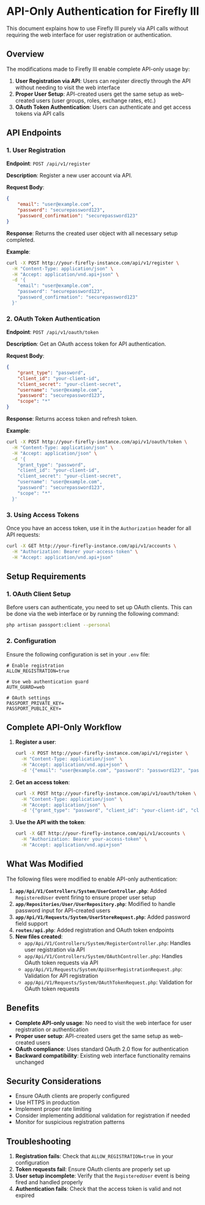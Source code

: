 # API-Only Authentication for Firefly III

This document explains how to use Firefly III purely via API calls without requiring the web interface for user registration or authentication.

## Overview

The modifications made to Firefly III enable complete API-only usage by:

1. **User Registration via API**: Users can register directly through the API without needing to visit the web interface
2. **Proper User Setup**: API-created users get the same setup as web-created users (user groups, roles, exchange rates, etc.)
3. **OAuth Token Authentication**: Users can authenticate and get access tokens via API calls

## API Endpoints

### 1. User Registration

**Endpoint**: `POST /api/v1/register`

**Description**: Register a new user account via API.

**Request Body**:
```json
{
    "email": "user@example.com",
    "password": "securepassword123",
    "password_confirmation": "securepassword123"
}
```

**Response**: Returns the created user object with all necessary setup completed.

**Example**:
```bash
curl -X POST http://your-firefly-instance.com/api/v1/register \
  -H "Content-Type: application/json" \
  -H "Accept: application/vnd.api+json" \
  -d '{
    "email": "user@example.com",
    "password": "securepassword123",
    "password_confirmation": "securepassword123"
  }'
```

### 2. OAuth Token Authentication

**Endpoint**: `POST /api/v1/oauth/token`

**Description**: Get an OAuth access token for API authentication.

**Request Body**:
```json
{
    "grant_type": "password",
    "client_id": "your-client-id",
    "client_secret": "your-client-secret",
    "username": "user@example.com",
    "password": "securepassword123",
    "scope": "*"
}
```

**Response**: Returns access token and refresh token.

**Example**:
```bash
curl -X POST http://your-firefly-instance.com/api/v1/oauth/token \
  -H "Content-Type: application/json" \
  -H "Accept: application/json" \
  -d '{
    "grant_type": "password",
    "client_id": "your-client-id",
    "client_secret": "your-client-secret",
    "username": "user@example.com",
    "password": "securepassword123",
    "scope": "*"
  }'
```

### 3. Using Access Tokens

Once you have an access token, use it in the `Authorization` header for all API requests:

```bash
curl -X GET http://your-firefly-instance.com/api/v1/accounts \
  -H "Authorization: Bearer your-access-token" \
  -H "Accept: application/vnd.api+json"
```

## Setup Requirements

### 1. OAuth Client Setup

Before users can authenticate, you need to set up OAuth clients. This can be done via the web interface or by running the following command:

```bash
php artisan passport:client --personal
```

### 2. Configuration

Ensure the following configuration is set in your `.env` file:

```env
# Enable registration
ALLOW_REGISTRATION=true

# Use web authentication guard
AUTH_GUARD=web

# OAuth settings
PASSPORT_PRIVATE_KEY=
PASSPORT_PUBLIC_KEY=
```

## Complete API-Only Workflow

1. **Register a user**:
   ```bash
   curl -X POST http://your-firefly-instance.com/api/v1/register \
     -H "Content-Type: application/json" \
     -H "Accept: application/vnd.api+json" \
     -d '{"email": "user@example.com", "password": "password123", "password_confirmation": "password123"}'
   ```

2. **Get an access token**:
   ```bash
   curl -X POST http://your-firefly-instance.com/api/v1/oauth/token \
     -H "Content-Type: application/json" \
     -H "Accept: application/json" \
     -d '{"grant_type": "password", "client_id": "your-client-id", "client_secret": "your-client-secret", "username": "user@example.com", "password": "password123", "scope": "*"}'
   ```

3. **Use the API with the token**:
   ```bash
   curl -X GET http://your-firefly-instance.com/api/v1/accounts \
     -H "Authorization: Bearer your-access-token" \
     -H "Accept: application/vnd.api+json"
   ```

## What Was Modified

The following files were modified to enable API-only authentication:

1. **`app/Api/V1/Controllers/System/UserController.php`**: Added `RegisteredUser` event firing to ensure proper user setup
2. **`app/Repositories/User/UserRepository.php`**: Modified to handle password input for API-created users
3. **`app/Api/V1/Requests/System/UserStoreRequest.php`**: Added password field support
4. **`routes/api.php`**: Added registration and OAuth token endpoints
5. **New files created**:
   - `app/Api/V1/Controllers/System/RegisterController.php`: Handles user registration via API
   - `app/Api/V1/Controllers/System/OAuthController.php`: Handles OAuth token requests via API
   - `app/Api/V1/Requests/System/ApiUserRegistrationRequest.php`: Validation for API registration
   - `app/Api/V1/Requests/System/OAuthTokenRequest.php`: Validation for OAuth token requests

## Benefits

- **Complete API-only usage**: No need to visit the web interface for user registration or authentication
- **Proper user setup**: API-created users get the same setup as web-created users
- **OAuth compliance**: Uses standard OAuth 2.0 flow for authentication
- **Backward compatibility**: Existing web interface functionality remains unchanged

## Security Considerations

- Ensure OAuth clients are properly configured
- Use HTTPS in production
- Implement proper rate limiting
- Consider implementing additional validation for registration if needed
- Monitor for suspicious registration patterns

## Troubleshooting

1. **Registration fails**: Check that `ALLOW_REGISTRATION=true` in your configuration
2. **Token requests fail**: Ensure OAuth clients are properly set up
3. **User setup incomplete**: Verify that the `RegisteredUser` event is being fired and handled properly
4. **Authentication fails**: Check that the access token is valid and not expired
